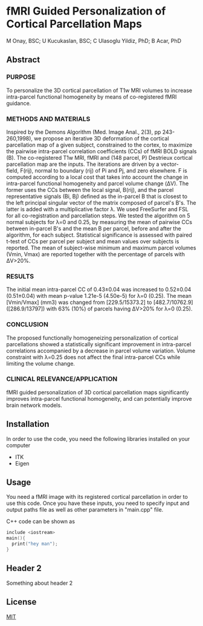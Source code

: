 # fMRI Guided Personalization of Cortical Parcellation Maps

M Onay, BSC; U Kucukaslan, BSC; C Ulasoglu Yildiz, PhD; B Acar, PhD

## Abstract

### PURPOSE
To personalize the 3D cortical parcellation of T1w MRI volumes to increase intra-parcel functional homogeneity by means of co-registered fMRI guidance. 
 
### METHODS AND MATERIALS
Inspired by the Demons Algorithm (Med. Image Anal., 2(3), pp 243-260,1998), we propose an iterative 3D deformation of the cortical parcellation map of a given subject, constrained to the cortex, to maximize the pairwise intra-parcel correlation coefficients (CCs) of fMRI BOLD signals (B). The co-registered T1w MRI, fMRI and (148 parcel, P) Destrieux cortical parcellation map are the inputs. The iterations are driven by a vector-field, F(rij), normal to boundary (rij) of Pi and Pj, and zero elsewhere. F is computed according to a local cost that takes into account the change in intra-parcel functional homogeneity and parcel volume change (ΔV). The former uses the CCs between the local signal, B(rij), and the parcel representative signals (Bi, Bj) defined as the in-parcel B that is closest to the left principal singular vector of the matrix composed of parcel's B's. The latter is added with a multiplicative factor λ. We used FreeSurfer and FSL for all co-registration and parcellation steps. We tested the algorithm on 5 normal subjects for λ=0 and 0.25, by measuring the mean of pairwise CCs between in-parcel B's and the mean B per parcel, before and after the algorithm, for each subject. Statistical significance is assessed with paired t-test of CCs per parcel per subject and mean values over subjects is reported. The mean of subject-wise minimum and maximum parcel volumes (Vmin, Vmax) are reported together with the percentage of parcels with ΔV>20%.
 
### RESULTS
The initial mean intra-parcel CC of 0.43±0.04 was increased to 0.52±0.04 (0.51±0.04) with mean p-value 1.21e-5 (4.50e-5) for λ=0 (0.25). The mean [Vmin/Vmax] (mm3) was changed from [229.5/15373.2] to [482.7/10762.9] ([286.9/13797]) with 63% (10%) of parcels having ΔV>20% for λ=0 (0.25).
 
### CONCLUSION
The proposed functionally homogeneizing personalization of cortical parcellations showed a statistically significant improvement in intra-parcel correlations accompanied by a decrease in parcel volume variation. Volume constraint with λ=0.25 does not affect the final intra-parcel CCs while limiting the volume change.
 
### CLINICAL RELEVANCE/APPLICATION
fMRI guided personalization of 3D cortical parcellation maps significantly improves intra-parcel functional homogeneity, and can potentially improve brain network models.

## Installation

In order to use the code, you need the following libraries installed on your computer
- ITK
- Eigen

## Usage
You need a fMRI image with its registered cortical parcellation in order to use this code. Once you have these inputs, you need to specify input and output paths file as well as other parameters in "main.cpp" file.

C++ code can be shown as 
```c++
include <iostream>
main(){
  print("hey man");
}
```

## Header 2
Something about header 2

## License
[MIT](https://choosealicense.com/licenses/mit/)
